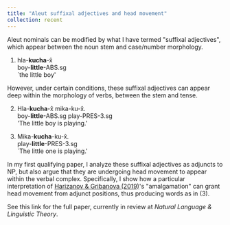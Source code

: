 ```yaml
---
title: "Aleut suffixal adjectives and head movement"
collection: recent
---
```


Aleut nominals can be modified by what I have termed "suffixal adjectives", which appear between the noun stem and case/number morphology.

1. hla-**kucha**-x̂ \
   boy-**little**-ABS.sg \
   `the little boy'
   
However, under certain conditions, these suffixal adjectives can appear deep within the morphology of verbs, between the stem and tense.

2. Hla-**kucha**-x̂ mika-ku-x̂. \
   boy-**little**-ABS.sg play-PRES-3.sg \
   'The little boy is playing.'

3. Mika-**kucha**-ku-x̂. \
   play-**little**-PRES-3.sg \
   `The little one is playing.'

In my first qualifying paper, I analyze these suffixal adjectives as adjuncts to NP, but also argue that they are undergoing head movement to appear within the verbal complex. Specifically, I show how a particular interpretation of [Harizanov & Gribanova (2019)](https://web.stanford.edu/~gribanov/downloads/Harizanov-Gribanova-2019.pdf)'s "amalgamation" can grant head movement from adjunct positions, thus producing words as in (3).

See this link for the full paper, currently in review at *Natural Language & Linguistic Theory*.
